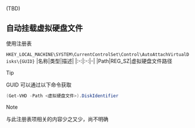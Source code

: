 (TBD)

## 自动挂载虚拟硬盘文件

使用注册表

`HKEY_LOCAL_MACHINE\SYSTEM\CurrentControlSet\Control\AutoAttachVirtualDisks\{GUID}`
|名称|类型|描述|
|:-:|:-:|-|
|Path|REG_SZ|虚拟硬盘文件路径

> [!tip]
> GUID 可以通过以下命令获取
>
> ```powershell
> (Get-VHD -Path <虚拟硬盘文件>).DiskIdentifier
> ```

> [!note]
> 与此注册表项相关的内容少之又少，尚不明确
